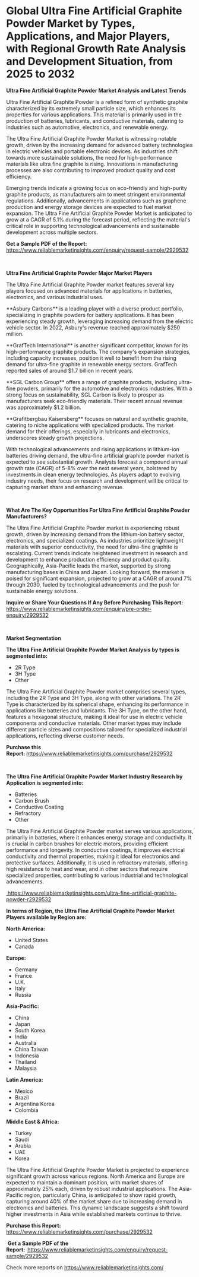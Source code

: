 <p><h1>Global Ultra Fine Artificial Graphite Powder Market by Types, Applications, and Major Players, with Regional Growth Rate Analysis and Development Situation, from 2025 to 2032</h1></p><p><strong>Ultra Fine Artificial Graphite Powder Market Analysis and Latest Trends</strong></p>
<p><p>Ultra Fine Artificial Graphite Powder is a refined form of synthetic graphite characterized by its extremely small particle size, which enhances its properties for various applications. This material is primarily used in the production of batteries, lubricants, and conductive materials, catering to industries such as automotive, electronics, and renewable energy.</p><p>The Ultra Fine Artificial Graphite Powder Market is witnessing notable growth, driven by the increasing demand for advanced battery technologies in electric vehicles and portable electronic devices. As industries shift towards more sustainable solutions, the need for high-performance materials like ultra fine graphite is rising. Innovations in manufacturing processes are also contributing to improved product quality and cost efficiency.</p><p>Emerging trends indicate a growing focus on eco-friendly and high-purity graphite products, as manufacturers aim to meet stringent environmental regulations. Additionally, advancements in applications such as graphene production and energy storage devices are expected to fuel market expansion. The Ultra Fine Artificial Graphite Powder Market is anticipated to grow at a CAGR of 5.1% during the forecast period, reflecting the material's critical role in supporting technological advancements and sustainable development across multiple sectors.</p></p>
<p><strong>Get a Sample PDF of the Report:&nbsp;</strong> <a href="https://www.reliablemarketinsights.com/enquiry/request-sample/2929532?utm_campaign=2891&utm_medium=2&utm_source=Github&utm_content=ia&utm_term=12032025&utm_id=ultra-fine-artificial-graphite-powder">https://www.reliablemarketinsights.com/enquiry/request-sample/2929532</a></p>
<p>&nbsp;</p>
<p><strong>Ultra Fine Artificial Graphite Powder Major Market Players</strong></p>
<p><p>The Ultra Fine Artificial Graphite Powder market features several key players focused on advanced materials for applications in batteries, electronics, and various industrial uses. </p><p>**Asbury Carbons** is a leading player with a diverse product portfolio, specializing in graphite powders for battery applications. It has been experiencing steady growth, leveraging increasing demand from the electric vehicle sector. In 2022, Asbury's revenue reached approximately $250 million.</p><p>**GrafTech International** is another significant competitor, known for its high-performance graphite products. The company's expansion strategies, including capacity increases, position it well to benefit from the rising demand for ultra-fine graphite in renewable energy sectors. GrafTech reported sales of around $1.7 billion in recent years.</p><p>**SGL Carbon Group** offers a range of graphite products, including ultra-fine powders, primarily for the automotive and electronics industries. With a strong focus on sustainability, SGL Carbon is likely to prosper as manufacturers seek eco-friendly materials. Their recent annual revenue was approximately $1.2 billion.</p><p>**Grafitbergbau Kaisersberg** focuses on natural and synthetic graphite, catering to niche applications with specialized products. The market demand for their offerings, especially in lubricants and electronics, underscores steady growth projections.</p><p>With technological advancements and rising applications in lithium-ion batteries driving demand, the ultra-fine artificial graphite powder market is expected to see substantial growth. Analysts forecast a compound annual growth rate (CAGR) of 5-8% over the next several years, bolstered by investments in clean energy technologies. As players adapt to evolving industry needs, their focus on research and development will be critical to capturing market share and enhancing revenue.</p></p>
<p>&nbsp;</p>
<p><strong>What Are The Key Opportunities For Ultra Fine Artificial Graphite Powder Manufacturers?</strong></p>
<p><p>The Ultra Fine Artificial Graphite Powder market is experiencing robust growth, driven by increasing demand from the lithium-ion battery sector, electronics, and specialized coatings. As industries prioritize lightweight materials with superior conductivity, the need for ultra-fine graphite is escalating. Current trends indicate heightened investment in research and development to enhance production efficiency and product quality. Geographically, Asia-Pacific leads the market, supported by strong manufacturing bases in China and Japan. Looking forward, the market is poised for significant expansion, projected to grow at a CAGR of around 7% through 2030, fueled by technological advancements and the push for sustainable energy solutions.</p></p>
<p><strong>Inquire or Share Your Questions If Any Before Purchasing This Report:</strong> <a href="https://www.reliablemarketinsights.com/enquiry/pre-order-enquiry/2929532?utm_campaign=2891&utm_medium=2&utm_source=Github&utm_content=ia&utm_term=12032025&utm_id=ultra-fine-artificial-graphite-powder">https://www.reliablemarketinsights.com/enquiry/pre-order-enquiry/2929532</a></p>
<p>&nbsp;</p>
<p><strong>Market Segmentation</strong></p>
<p><strong>The Ultra Fine Artificial Graphite Powder Market Analysis by types is segmented into:</strong></p>
<p><ul><li>2R Type</li><li>3H Type</li><li>Other</li></ul></p>
<p><p>The Ultra Fine Artificial Graphite Powder market comprises several types, including the 2R Type and 3H Type, along with other variations. The 2R Type is characterized by its spherical shape, enhancing its performance in applications like batteries and lubricants. The 3H Type, on the other hand, features a hexagonal structure, making it ideal for use in electric vehicle components and conductive materials. Other market types may include different particle sizes and compositions tailored for specialized industrial applications, reflecting diverse customer needs.</p></p>
<p><strong>Purchase this Report:&nbsp;</strong><a href="https://www.reliablemarketinsights.com/purchase/2929532?utm_campaign=2891&utm_medium=2&utm_source=Github&utm_content=ia&utm_term=12032025&utm_id=ultra-fine-artificial-graphite-powder">https://www.reliablemarketinsights.com/purchase/2929532</a></p>
<p>&nbsp;</p>
<p><strong>The Ultra Fine Artificial Graphite Powder Market Industry Research by Application is segmented into:</strong></p>
<p><ul><li>Batteries</li><li>Carbon Brush</li><li>Conductive Coating</li><li>Refractory</li><li>Other</li></ul></p>
<p><p>The Ultra Fine Artificial Graphite Powder market serves various applications, primarily in batteries, where it enhances energy storage and conductivity. It is crucial in carbon brushes for electric motors, providing efficient performance and longevity. In conductive coatings, it improves electrical conductivity and thermal properties, making it ideal for electronics and protective surfaces. Additionally, it is used in refractory materials, offering high resistance to heat and wear, and in other sectors that require specialized properties, contributing to various industrial and technological advancements.</p></p>
<p><a href="https://www.reliablemarketinsights.com/ultra-fine-artificial-graphite-powder-r2929532?utm_campaign=2891&utm_medium=2&utm_source=Github&utm_content=ia&utm_term=12032025&utm_id=ultra-fine-artificial-graphite-powder">&nbsp;https://www.reliablemarketinsights.com/ultra-fine-artificial-graphite-powder-r2929532</a></p>
<p><strong>In terms of Region, the Ultra Fine Artificial Graphite Powder Market Players available by Region are:</strong></p>
<p>
    <p> <strong> North America: </strong>
        <ul>
            <li>United States</li>
            <li>Canada</li>
        </ul>
        </p> 
    <p> <strong> Europe: </strong>
        <ul>
            <li>Germany</li>
            <li>France</li>
            <li>U.K.</li>
            <li>Italy</li>
            <li>Russia</li>
        </ul>
        </p> 
    <p> <strong> Asia-Pacific: </strong>
        <ul>
            <li>China</li>
            <li>Japan</li>
            <li>South Korea</li>
            <li>India</li>
            <li>Australia</li>
            <li>China Taiwan</li>
            <li>Indonesia</li>
            <li>Thailand</li>
            <li>Malaysia</li>
        </ul>
        </p> 
    <p> <strong> Latin America: </strong>
        <ul>
            <li>Mexico</li>
            <li>Brazil</li>
            <li>Argentina Korea</li>
            <li>Colombia</li>
        </ul>
        </p> 
    <p> <strong> Middle East & Africa: </strong>
        <ul>
            <li>Turkey</li>
            <li>Saudi</li>
            <li>Arabia</li>
            <li>UAE</li>
            <li>Korea</li>
        </ul>
    </p>
    </p>
<p><p>The Ultra Fine Artificial Graphite Powder Market is projected to experience significant growth across various regions. North America and Europe are expected to maintain a dominant position, with market shares of approximately 25% each, driven by robust industrial applications. The Asia-Pacific region, particularly China, is anticipated to show rapid growth, capturing around 40% of the market share due to increasing demand in electronics and batteries. This dynamic landscape suggests a shift toward higher investments in Asia while established markets continue to thrive.</p></p>
<p><strong>Purchase this Report: </strong><a href="https://www.reliablemarketinsights.com/purchase/2929532?utm_campaign=2891&utm_medium=2&utm_source=Github&utm_content=ia&utm_term=12032025&utm_id=ultra-fine-artificial-graphite-powder">https://www.reliablemarketinsights.com/purchase/2929532</a></p>
<p>&nbsp;<strong>Get a Sample PDF of the Report:&nbsp;&nbsp;</strong><a href="https://www.reliablemarketinsights.com/enquiry/request-sample/2929532?utm_campaign=2891&utm_medium=2&utm_source=Github&utm_content=ia&utm_term=12032025&utm_id=ultra-fine-artificial-graphite-powder">https://www.reliablemarketinsights.com/enquiry/request-sample/2929532</a></p>
<p><strong></strong></p>
<p>Check more reports on <a href="https://www.reliablemarketinsights.com/?utm_campaign=2891&utm_medium=2&utm_source=Github&utm_content=ia&utm_term=12032025&utm_id=ultra-fine-artificial-graphite-powder">https://www.reliablemarketinsights.com/</a></p>